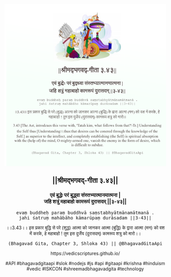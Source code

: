 <img src="../../asset/BG_3_43.png"/>
<center><h2>||श्रीमद्‍भगवद्‍-गीता ३.४३||</h2>
<h3>एवं बुद्धेः परं बुद्ध्वा संस्तभ्यात्मानमात्मना |<br/>जहि शत्रुं महाबाहो कामरूपं दुरासदम् ||३-४३||</h3>
<pre>evaṃ buddheḥ paraṃ buddhvā saṃstabhyātmānamātmanā .<br/>jahi śatruṃ mahābāho kāmarūpaṃ durāsadam ||3-43||</pre>
<p>।।3.43।। इस प्रकार बुद्धि से परे (शुद्ध) आत्मा को जानकर आत्मा (बुद्धि) के द्वारा आत्मा (मन) को वश में करके, हे महाबाहो ! तुम इस दुर्जेय (दुरासदम्) कामरूप शत्रु को मारो।।</p>
<pre>(Bhagavad Gita, Chapter 3, Shloka 43) || @BhagavadGitaApi</pre><p>https://vedicscriptures.github.io/</p><p>#API #bhagavadgitaapi #slok #nodejs #js #api #gitaapi #krishna #hinduism #vedic #ISKCON #shreemadbhagavadgita #technology</p></center>